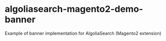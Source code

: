 # algoliasearch-magento2-demo-banner
Example of banner implementation for AlgoliaSearch (Magento2 extension)
